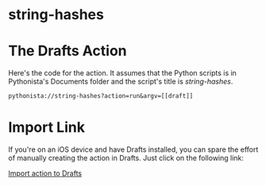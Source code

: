 ﻿string-hashes
=========================

# The Drafts Action

Here's the code for the action. It assumes that the Python scripts is in Pythonista's Documents folder and the script's title is *string-hashes*.

    pythonista://string-hashes?action=run&argv=[[draft]]
	
# Import Link

If you're on an iOS device and have Drafts installed, you can spare the effort of manually creating the action in Drafts. Just click on the following link:

[Import action to Drafts](drafts://x-callback-url/import_action?type=URL&name=String%20Hashes&url=pythonista%3A%2F%2Fstring-hashes%3Faction%3Drun%26argv%3D%5B%5Bdraft%5D%5D)
